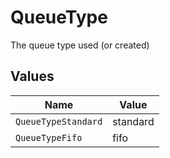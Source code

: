 # QueueType

The queue type used (or created)


## Values

| Name                | Value               |
| ------------------- | ------------------- |
| `QueueTypeStandard` | standard            |
| `QueueTypeFifo`     | fifo                |